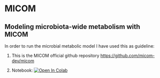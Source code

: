 
# MICOM

## Modeling microbiota-wide metabolism with MICOM

In order to run the microbial metabolic model I have used this as guideline:


1. This is the MICOM official github repository https://github.com/micom-dev/micom 

2.  Notebook: [![Open In Colab](https://colab.research.google.com/assets/colab-badge.svg)](https://colab.research.google.com/github/Gibbons-Lab/isb_course_2020/blob/master/micom.ipynb)




